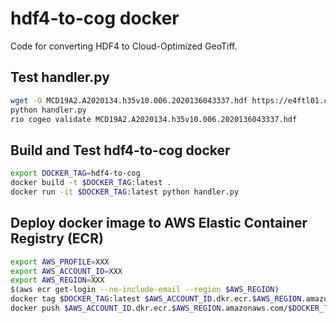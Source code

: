 # hdf4-to-cog docker

Code for converting HDF4 to Cloud-Optimized GeoTiff. 

## Test handler.py

```bash
wget -O MCD19A2.A2020134.h35v10.006.2020136043337.hdf https://e4ftl01.cr.usgs.gov/MOTA/MCD19A2.006/2020.05.13/MCD19A2.A2020134.h35v10.006.2020136043337.hdf
python handler.py
rio cogeo validate MCD19A2.A2020134.h35v10.006.2020136043337.hdf
```

## Build and Test hdf4-to-cog docker

```bash
export DOCKER_TAG=hdf4-to-cog
docker build -t $DOCKER_TAG:latest .
docker run -it $DOCKER_TAG:latest python handler.py 
```

## Deploy docker image to AWS Elastic Container Registry (ECR)

```bash
export AWS_PROFILE=XXX
export AWS_ACCOUNT_ID=XXX
export AWS_REGION=XXX
$(aws ecr get-login --no-include-email --region $AWS_REGION)
docker tag $DOCKER_TAG:latest $AWS_ACCOUNT_ID.dkr.ecr.$AWS_REGION.amazonaws.com/$DOCKER_TAG:latest
docker push $AWS_ACCOUNT_ID.dkr.ecr.$AWS_REGION.amazonaws.com/$DOCKER_TAG:latest
```

